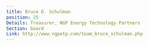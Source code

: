```yaml
---
title: Bruce D. Schulman
position: 25
Details: Treasurer, NGP Energy Technology Partners
Section: board
Link: http://www.ngpetp.com/team_bruce_schulman.php
---
```


